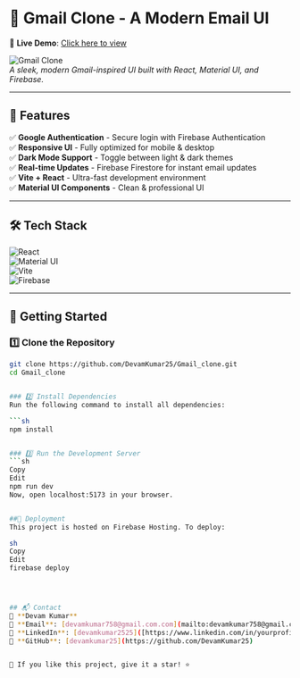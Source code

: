 # 📧 Gmail Clone - A Modern Email UI  

🚀 **Live Demo**: [Click here to view](https://clone-8183b.web.app/main)  

![Gmail Clone](https://user-images.githubusercontent.com/your-image-link-here)  
*A sleek, modern Gmail-inspired UI built with React, Material UI, and Firebase.*  

---

## 🎯 Features  
✅ **Google Authentication** - Secure login with Firebase Authentication  
✅ **Responsive UI** - Fully optimized for mobile & desktop  
✅ **Dark Mode Support** - Toggle between light & dark themes  
✅ **Real-time Updates** - Firebase Firestore for instant email updates  
✅ **Vite + React** - Ultra-fast development environment  
✅ **Material UI Components** - Clean & professional UI  

---

## 🛠 Tech Stack  
![React](https://img.shields.io/badge/React-18.2-blue?style=for-the-badge&logo=react)  
![Material UI](https://img.shields.io/badge/Material%20UI-React-blue?style=for-the-badge&logo=mui)  
![Vite](https://img.shields.io/badge/Vite-Fast%20Bundler-purple?style=for-the-badge&logo=vite)  
![Firebase](https://img.shields.io/badge/Firebase-Hosting-yellow?style=for-the-badge&logo=firebase)  

---

## 🚀 Getting Started  

### 1️⃣ Clone the Repository  
```sh
git clone https://github.com/DevamKumar25/Gmail_clone.git
cd Gmail_clone


### 2️⃣ Install Dependencies  
Run the following command to install all dependencies:  

```sh
npm install  


### 3️⃣ Run the Development Server
```sh
Copy
Edit
npm run dev
Now, open localhost:5173 in your browser.


##📌 Deployment
This project is hosted on Firebase Hosting. To deploy:

sh
Copy
Edit
firebase deploy




## 📬 Contact  
👤 **Devam Kumar**  
📧 **Email**: [devamkumar758@gmail.com.com](mailto:devamkumar758@gmail.com)  
🔗 **LinkedIn**: [devamkumar2525]([https://www.linkedin.com/in/yourprofile)](https://www.linkedin.com/in/devamkumar2525/)  
🔗 **GitHub**: [devamkumar25](https://github.com/DevamKumar25)  


🌟 If you like this project, give it a star! ⭐

